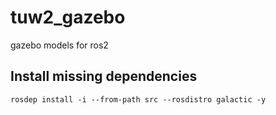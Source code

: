 # tuw2_gazebo
gazebo models for ros2

## Install missing dependencies
`rosdep install -i --from-path src --rosdistro galactic -y`

